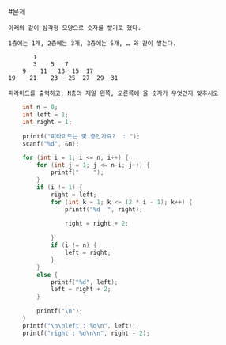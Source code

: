 #문제

	아래와 같이 삼각형 모양으로 숫자를 쌓기로 했다.   

	1층에는 1개, 2층에는 3개, 3층에는 5개, … 와 같이 쌓는다.   

		   1   
	       3    5   7   
	    9    11   13  15  17   
	19    21    23   25  27  29  31   

	피라미드를 출력하고, N층의 제일 왼쪽, 오른쪽에 올 숫자가 무엇인지 맞추시오


```C
	int n = 0;
	int left = 1;
	int right = 1;

	printf("피라미드는 몇 층인가요?  : ");
	scanf("%d", &n);

	for (int i = 1; i <= n; i++) {
		for (int j = 1; j <= n-i; j++) {
			printf("    ");
		}
		if (i != 1) {
			right = left;
			for (int k = 1; k <= (2 * i - 1); k++) {
				printf("%d  ", right);

				right = right + 2;

			}
			if (i != n) {
				left = right;
			}
		}
		else {
			printf("%d", left);
			left = right + 2;
		}

		printf("\n");
	}
	printf("\n\nleft : %d\n", left);
	printf("right : %d\n\n", right - 2);


```

